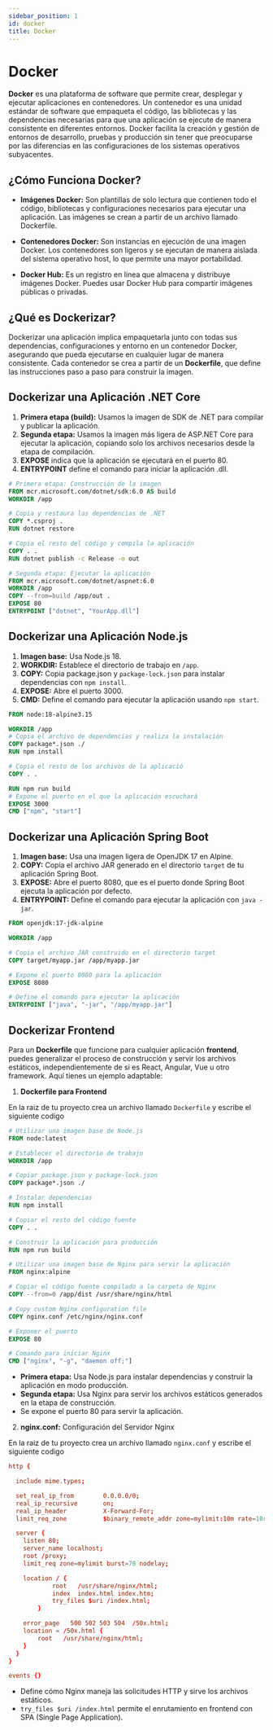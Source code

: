 ```yaml
---
sidebar_position: 1
id: docker
title: Docker
---
```


# Docker

**Docker** es una plataforma de software que permite crear, desplegar y ejecutar aplicaciones en contenedores. Un contenedor es una unidad estándar de software que empaqueta el código, las bibliotecas y las dependencias necesarias para que una aplicación se ejecute de manera consistente en diferentes entornos. Docker facilita la creación y gestión de entornos de desarrollo, pruebas y producción sin tener que preocuparse por las diferencias en las configuraciones de los sistemas operativos subyacentes.

## ¿Cómo Funciona Docker?
- **Imágenes Docker:** Son plantillas de solo lectura que contienen todo el código, bibliotecas y configuraciones necesarios para ejecutar una aplicación. Las imágenes se crean a partir de un archivo llamado Dockerfile.

- **Contenedores Docker:** Son instancias en ejecución de una imagen Docker. Los contenedores son ligeros y se ejecutan de manera aislada del sistema operativo host, lo que permite una mayor portabilidad.

- **Docker Hub:** Es un registro en línea que almacena y distribuye imágenes Docker. Puedes usar Docker Hub para compartir imágenes públicas o privadas.

## ¿Qué es Dockerizar?


Dockerizar una aplicación implica empaquetarla junto con todas sus dependencias, configuraciones y entorno en un contenedor Docker, asegurando que pueda ejecutarse en cualquier lugar de manera consistente. Cada contenedor se crea a partir de un **Dockerfile**, que define las instrucciones paso a paso para construir la imagen.

## Dockerizar una Aplicación .NET Core

1. **Primera etapa (build):** Usamos la imagen de SDK de .NET para compilar y publicar la aplicación.
2. **Segunda etapa:** Usamos la imagen más ligera de ASP.NET Core para ejecutar la aplicación, copiando solo los archivos necesarios desde la etapa de compilación.
3. **EXPOSE** indica que la aplicación se ejecutará en el puerto 80.
4. **ENTRYPOINT** define el comando para iniciar la aplicación .dll.

```dockerfile title="Dockerfile"
# Primera etapa: Construcción de la imagen
FROM mcr.microsoft.com/dotnet/sdk:6.0 AS build
WORKDIR /app

# Copia y restaura las dependencias de .NET
COPY *.csproj .
RUN dotnet restore

# Copia el resto del código y compila la aplicación
COPY . .
RUN dotnet publish -c Release -o out

# Segunda etapa: Ejecutar la aplicación
FROM mcr.microsoft.com/dotnet/aspnet:6.0
WORKDIR /app
COPY --from=build /app/out .
EXPOSE 80
ENTRYPOINT ["dotnet", "YourApp.dll"]
```

## Dockerizar una Aplicación Node.js

1. **Imagen base:** Usa Node.js 18.
2. **WORKDIR:** Establece el directorio de trabajo en `/app`.
3. **COPY:** Copia package.json y `package-lock.json` para instalar dependencias con `npm install`.
4. **EXPOSE:** Abre el puerto 3000.
5. **CMD:** Define el comando para ejecutar la aplicación usando `npm start`.

```dockerfile title="Dockerfile"
FROM node:18-alpine3.15

WORKDIR /app
# Copia el archivo de dependencias y realiza la instalación
COPY package*.json ./
RUN npm install

# Copia el resto de los archivos de la aplicació
COPY . .

RUN npm run build
# Expone el puerto en el que la aplicación escuchará
EXPOSE 3000
CMD ["npm", "start"]
```


## Dockerizar una Aplicación Spring Boot

1. **Imagen base:** Usa una imagen ligera de OpenJDK 17 en Alpine.
2. **COPY:** Copia el archivo JAR generado en el directorio `target` de tu aplicación Spring Boot.
3. **EXPOSE:** Abre el puerto 8080, que es el puerto donde Spring Boot ejecuta la aplicación por defecto.
4. **ENTRYPOINT:** Define el comando para ejecutar la aplicación con `java -jar`.

```dockerfile title="Dockerfile"
FROM openjdk:17-jdk-alpine

WORKDIR /app

# Copia el archivo JAR construido en el directorio target
COPY target/myapp.jar /app/myapp.jar

# Expone el puerto 8080 para la aplicación
EXPOSE 8080

# Define el comando para ejecutar la aplicación
ENTRYPOINT ["java", "-jar", "/app/myapp.jar"]

```

## Dockerizar Frontend

Para un **Dockerfile** que funcione para cualquier aplicación **frontend**, puedes generalizar el proceso de construcción y servir los archivos estáticos, independientemente de si es React, Angular, Vue u otro framework. Aquí tienes un ejemplo adaptable:

1. **Dockerfile para Frontend**

En la raiz de tu proyecto crea un archivo llamado `Dockerfile` y escribe el siguiente codigo

```dockerfile title="Dockerfile"
# Utilizar una imagen base de Node.js
FROM node:latest

# Establecer el directorio de trabajo
WORKDIR /app

# Copiar package.json y package-lock.json
COPY package*.json ./

# Instalar dependencias
RUN npm install

# Copiar el resto del código fuente
COPY . .

# Construir la aplicación para producción
RUN npm run build

# Utilizar una imagen base de Nginx para servir la aplicación
FROM nginx:alpine

# Copiar el código fuente compilado a la carpeta de Nginx
COPY --from=0 /app/dist /usr/share/nginx/html

# Copy custom Nginx configuration file
COPY nginx.conf /etc/nginx/nginx.conf

# Exponer el puerto
EXPOSE 80

# Comando para iniciar Nginx
CMD ["nginx", "-g", "daemon off;"]
```

- **Primera etapa:** Usa Node.js para instalar dependencias y construir la aplicación en modo producción.
- **Segunda etapa:** Usa Nginx para servir los archivos estáticos generados en la etapa de construcción.
- Se expone el puerto 80 para servir la aplicación.

2. **nginx.conf:** Configuración del Servidor Nginx

En la raiz de tu proyecto crea un archivo llamado `nginx.conf` y escribe el siguiente codigo

```conf title="nginx.conf"
http {

  include mime.types;

  set_real_ip_from        0.0.0.0/0;
  real_ip_recursive       on;
  real_ip_header          X-Forward-For;
  limit_req_zone          $binary_remote_addr zone=mylimit:10m rate=10r/s;

  server {
    listen 80;
    server_name localhost;
    root /proxy;
    limit_req zone=mylimit burst=70 nodelay;

    location / {
            root   /usr/share/nginx/html;
            index  index.html index.htm;
            try_files $uri /index.html;   
        }

    error_page   500 502 503 504  /50x.html;
    location = /50x.html {
        root   /usr/share/nginx/html;
    }
  }
}

events {}
```

- Define cómo Nginx maneja las solicitudes HTTP y sirve los archivos estáticos.
- `try_files $uri /index.html` permite el enrutamiento en frontend con SPA (Single Page Application).